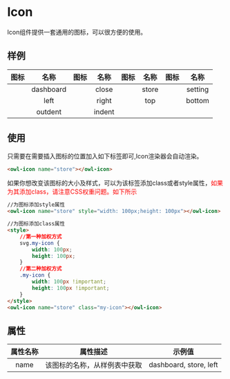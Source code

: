 # Icon

Icon组件提供一套通用的图标，可以很方便的使用。

## 样例

|    图标  |     名称      |     图标    |      名称      |     图标    |      名称      |     图标    |      名称      |
|:-------:|:-------------:|:----------:|:-------------:|:----------:|:-------------:|:----------:|:-------------:|
|   <owl-icon name="dashboard" color="#666"></owl-icon>   |     dashboard    |    <owl-icon name="close" color="#666"></owl-icon>    |	  close	       |   <owl-icon name="store" color="#666"></owl-icon>   |     store        |    <owl-icon name="setting" color="#666"></owl-icon>    |	  setting	   |
|   <owl-icon name="left" color="#666"></owl-icon>   |     left         |    <owl-icon name="right" color="#666"></owl-icon>    |	  right	       |   <owl-icon name="top" color="#666"></owl-icon>   |     top          |    <owl-icon name="bottom" color="#666"></owl-icon>    |	  bottom	   |
|   <owl-icon name="outdent" color="#666"></owl-icon>   |     outdent       |<owl-icon name="indent" color="#666"></owl-icon>    |	  indent	   |

## 使用


只需要在需要插入图标的位置加入如下标签即可,Icon渲染器会自动渲染。

```html
<owl-icon name="store"></owl-icon>
```

如果你想改变该图标的大小及样式，可以为该标签添加class或者style属性，<font color=red>如果为其添加class，请注意CSS权重问题。如下所示</font>

```html
//为图标添加style属性
<owl-icon name="store" style="width: 100px;height: 100px"></owl-icon>

//为图标添加class属性
<style>
	//第一种加权方式
	svg.my-icon {
		width: 100px;
		height: 100px;
	}
	//第二种加权方式
	.my-icon {
		width: 100px !important;
		height: 100px !important;
	}
</style>
<owl-icon name="store" class="my-icon"></owl-icon>
```

## 属性

|	属性名称		|	属性描述		|	示例值	|
|:-------------:|:-------------:|:----------:|
|	name		|	该图标的名称，从样例表中获取		|	dashboard, store, left	|